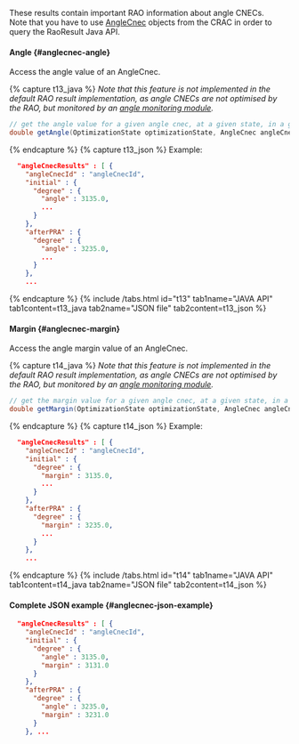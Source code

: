 These results contain important RAO information about angle CNECs.  
Note that you have to use [AngleCnec](/docs/input-data/crac/json#angle-cnecs) objects from the CRAC in order to query the RaoResult Java API.

#### Angle {#anglecnec-angle}
Access the angle value of an AngleCnec.

{% capture t13_java %}
*Note that this feature is not implemented in the default RAO result implementation, as angle CNECs are not optimised
by the RAO, but monitored by an [angle monitoring module](/docs/engine/angle-monitoring).*
~~~java
// get the angle value for a given angle cnec, at a given state, in a given angle unit
double getAngle(OptimizationState optimizationState, AngleCnec angleCnec, Unit unit);
~~~
{% endcapture %}
{% capture t13_json %}
Example:
~~~json
  "angleCnecResults" : [ {
    "angleCnecId" : "angleCnecId",
    "initial" : {
      "degree" : {
        "angle" : 3135.0,
        ...
      }
    },
    "afterPRA" : {
      "degree" : {
        "angle" : 3235.0,
        ...
      }
    },
    ...
~~~
{% endcapture %}
{% include /tabs.html id="t13" tab1name="JAVA API" tab1content=t13_java tab2name="JSON file" tab2content=t13_json %}

#### Margin {#anglecnec-margin}
Access the angle margin value of an AngleCnec.

{% capture t14_java %}
*Note that this feature is not implemented in the default RAO result implementation, as angle CNECs are not optimised
by the RAO, but monitored by an [angle monitoring module](/docs/engine/angle-monitoring).*
~~~java
// get the margin value for a given angle cnec, at a given state, in a given angle unit
double getMargin(OptimizationState optimizationState, AngleCnec angleCnec, Unit unit);
~~~
{% endcapture %}
{% capture t14_json %}
Example:
~~~json
  "angleCnecResults" : [ {
    "angleCnecId" : "angleCnecId",
    "initial" : {
      "degree" : {
        "margin" : 3135.0,
        ...
      }
    },
    "afterPRA" : {
      "degree" : {
        "margin" : 3235.0,
        ...
      }
    },
    ...
~~~
{% endcapture %}
{% include /tabs.html id="t14" tab1name="JAVA API" tab1content=t14_java tab2name="JSON file" tab2content=t14_json %}

#### Complete JSON example {#anglecnec-json-example}
~~~json
  "angleCnecResults" : [ {
    "angleCnecId" : "angleCnecId",
    "initial" : {
      "degree" : {
        "angle" : 3135.0,
        "margin" : 3131.0
      }
    },
    "afterPRA" : {
      "degree" : {
        "angle" : 3235.0,
        "margin" : 3231.0
      }
    }, ...
~~~